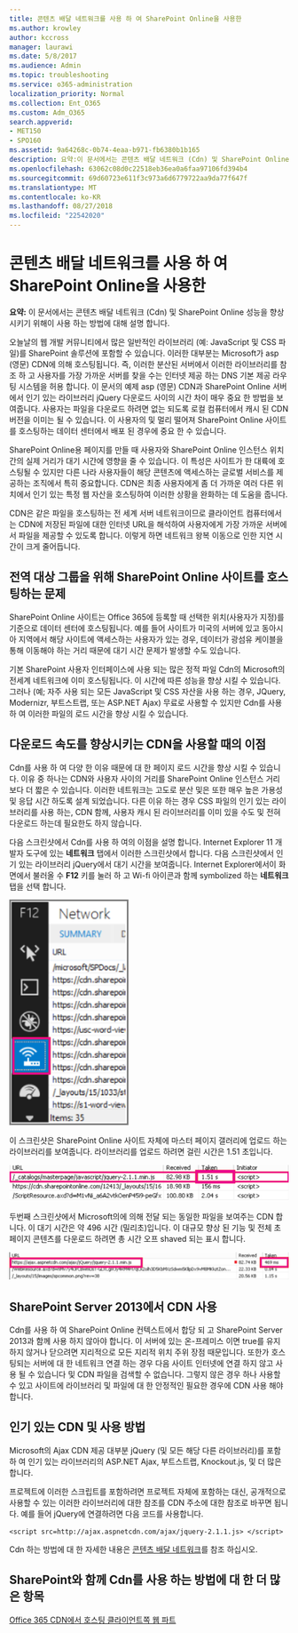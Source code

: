 ```yaml
---
title: 콘텐츠 배달 네트워크를 사용 하 여 SharePoint Online을 사용한
ms.author: krowley
author: kccross
manager: laurawi
ms.date: 5/8/2017
ms.audience: Admin
ms.topic: troubleshooting
ms.service: o365-administration
localization_priority: Normal
ms.collection: Ent_O365
ms.custom: Adm_O365
search.appverid:
- MET150
- SPO160
ms.assetid: 9a64268c-0b74-4eaa-b971-fb6380b1b165
description: 요약:이 문서에서는 콘텐츠 배달 네트워크 (Cdn) 및 SharePoint Online 성능을 향상 시키기 위해이 사용 하는 방법에 대해 설명 합니다.
ms.openlocfilehash: 63062c08d0c22518eb36ea0a6faa97106fd394b4
ms.sourcegitcommit: 69d60723e611f3c973a6d6779722aa9da77f647f
ms.translationtype: MT
ms.contentlocale: ko-KR
ms.lasthandoff: 08/27/2018
ms.locfileid: "22542020"
---
```

# <a name="using-content-delivery-networks-with-sharepoint-online"></a>콘텐츠 배달 네트워크를 사용 하 여 SharePoint Online을 사용한

 **요약:** 이 문서에서는 콘텐츠 배달 네트워크 (Cdn) 및 SharePoint Online 성능을 향상 시키기 위해이 사용 하는 방법에 대해 설명 합니다. 
  
오늘날의 웹 개발 커뮤니티에서 많은 일반적인 라이브러리 (예: JavaScript 및 CSS 파일)를 SharePoint 솔루션에 포함할 수 있습니다. 이러한 대부분는 Microsoft가 asp (영문) CDN에 의해 호스팅됩니다. 즉, 이러한 분산된 서버에서 이러한 라이브러리를 참조 하 고 사용자를 가장 가까운 서버를 찾을 수는 인터넷 제공 하는 DNS 기본 제공 라우팅 시스템을 허용 합니다. 이 문서의 예제 asp (영문) CDN과 SharePoint Online 서버에서 인기 있는 라이브러리 jQuery 다운로드 사이의 시간 차이 매우 중요 한 방법을 보여줍니다. 사용자는 파일을 다운로드 하려면 없는 되도록 로컬 컴퓨터에서 캐시 된 CDN 버전을 이미는 될 수 있습니다. 이 사용자의 및 멀리 떨어져 SharePoint Online 사이트를 호스팅하는 데이터 센터에서 배포 된 경우에 중요 한 수 있습니다.
  
SharePoint Online용 페이지를 만들 때 사용자와 SharePoint Online 인스턴스 위치 간의 실제 거리가 대기 시간에 영향을 줄 수 있습니다. 이 특성은 사이트가 한 대륙에 호스팅될 수 있지만 다른 나라 사용자들이 해당 콘텐츠에 액세스하는 글로벌 서비스를 제공하는 조직에서 특히 중요합니다. CDN은 최종 사용자에게 좀 더 가까운 여러 다른 위치에서 인기 있는 특정 웹 자산을 호스팅하여 이러한 상황을 완화하는 데 도움을 줍니다.
  
CDN은 같은 파일을 호스팅하는 전 세계 서버 네트워크이므로 클라이언트 컴퓨터에서는 CDN에 저장된 파일에 대한 인터넷 URL을 해석하여 사용자에게 가장 가까운 서버에서 파일을 제공할 수 있도록 합니다. 이렇게 하면 네트워크 왕복 이동으로 인한 지연 시간이 크게 줄어듭니다.
  
## <a name="the-challenge-of-hosting-sharepoint-online-sites-for-a-global-audience"></a>전역 대상 그룹을 위해 SharePoint Online 사이트를 호스팅하는 문제

SharePoint Online 사이트는 Office 365에 등록할 때 선택한 위치(사용자가 지정)를 기준으로 데이터 센터에 호스팅됩니다. 예를 들어 사이트가 미국의 서버에 있고 동아시아 지역에서 해당 사이트에 액세스하는 사용자가 있는 경우, 데이터가 광섬유 케이블을 통해 이동해야 하는 거리 때문에 대기 시간 문제가 발생할 수도 있습니다.
  
기본 SharePoint 사용자 인터페이스에 사용 되는 많은 정적 파일 Cdn의 Microsoft의 전세계 네트워크에 이미 호스팅됩니다. 이 시간에 따른 성능을 향상 시킬 수 있습니다. 그러나 (예; 자주 사용 되는 모든 JavaScript 및 CSS 자산을 사용 하는 경우, JQuery, Modernizr, 부트스트랩, 또는 ASP.NET Ajax) 무료로 사용할 수 있지만 Cdn를 사용 하 여 이러한 파일의 로드 시간을 향상 시킬 수 있습니다.
  
## <a name="advantages-of-using-cdns-to-improve-download-speed"></a>다운로드 속도를 향상시키는 CDN을 사용할 때의 이점

Cdn를 사용 하 여 다양 한 이유 때문에 대 한 페이지 로드 시간을 향상 시킬 수 있습니다. 이유 중 하나는 CDN와 사용자 사이의 거리를 SharePoint Online 인스턴스 거리 보다 더 짧은 수 있습니다. 이러한 네트워크는 고도로 분산 및은 또한 매우 높은 가용성 및 응답 시간 하도록 설계 되었습니다. 다른 이유 하는 경우 CSS 파일의 인기 있는 라이브러리를 사용 하는, CDN 함께, 사용자 캐시 된 라이브러리를 이미 있을 수도 및 전혀 다운로드 하는데 필요한도 하지 않습니다.
  
다음 스크린샷에서 Cdn를 사용 하 여의 이점을 설명 합니다. Internet Explorer 11 개발자 도구에 있는 **네트워크** 탭에서 이러한 스크린샷에서 합니다. 다음 스크린샷에서 인기 있는 라이브러리 jQuery에서 대기 시간을 보여줍니다. Internet Explorer에서이 화면에서 불러올 수 **F12** 키를 눌러 하 고 Wi-fi 아이콘과 함께 symbolized 하는 **네트워크** 탭을 선택 합니다. 
  
![F12 네트워크의 스크린샷](media/930541fd-af9b-434a-ae18-7bda867be128.png)
  
이 스크린샷은 SharePoint Online 사이트 자체에 마스터 페이지 갤러리에 업로드 하는 라이브러리를 보여줍니다. 라이브러리를 업로드 하려면 걸린 시간은 1.51 초입니다.
  
![1.51초의 로드 시간을 보여 주는 스크린샷](media/64225c79-fa53-480f-81cd-0d351674320e.png)
  
두번째 스크린샷에서 Microsoft의에 의해 전달 되는 동일한 파일을 보여주는 CDN 합니다. 이 대기 시간은 약 496 시간 (밀리초)입니다. 이 대규모 향상 된 기능 및 전체 초 페이지 콘텐츠를 다운로드 하려면 총 시간 오프 shaved 되는 표시 합니다.
  
![469밀리초의 로드 시간을 보여 주는 스크린샷](media/6a553cc3-25a0-42c1-aae7-4aebbc2eb4c3.png)
  
## <a name="using-cdns-with-sharepoint-server-2013"></a>SharePoint Server 2013에서 CDN 사용

Cdn를 사용 하 여 SharePoint Online 컨텍스트에서 합당 되 고 SharePoint Server 2013과 함께 사용 하지 않아야 합니다. 이 서버에 있는 온-프레미스 이면 true를 유지 하지 않거나 닫으려면 지리적으로 모든 지리적 위치 주위 장점 때문입니다. 또한가 호스팅되는 서버에 대 한 네트워크 연결 하는 경우 다음 사이트 인터넷에 연결 하지 않고 사용 될 수 있습니다 및 CDN 파일을 검색할 수 없습니다. 그렇지 않은 경우 하나 사용할 수 있고 사이트에 라이브러리 및 파일에 대 한 안정적인 필요한 경우에 CDN 사용 해야 합니다.
  
## <a name="popular-cdns-and-how-to-use-them"></a>인기 있는 CDN 및 사용 방법

Microsoft의 Ajax CDN 제공 대부분 jQuery (및 모든 해당 다른 라이브러리)를 포함 하 여 인기 있는 라이브러리의 ASP.NET Ajax, 부트스트랩, Knockout.js, 및 더 많은 합니다.
  
프로젝트에 이러한 스크립트를 포함하려면 프로젝트 자체에 포함하는 대신, 공개적으로 사용할 수 있는 이러한 라이브러리에 대한 참조를 CDN 주소에 대한 참조로 바꾸면 됩니다. 예를 들어 jQuery에 연결하려면 다음 코드를 사용합니다.
  
```
<script src=http://ajax.aspnetcdn.com/ajax/jquery-2.1.1.js> </script>
```

Cdn 하는 방법에 대 한 자세한 내용은 [콘텐츠 배달 네트워크](content-delivery-networks.md)를 참조 하십시오.
  
## <a name="more-topics-about-using-cdns-with-sharepoint"></a>SharePoint와 함께 Cdn를 사용 하는 방법에 대 한 더 많은 항목

[Office 365 CDN에서 호스팅 클라이언트쪽 웹 파트](https://dev.office.com/sharepoint/docs/spfx/web-parts/get-started/hosting-webpart-from-office-365-cdn)
  

